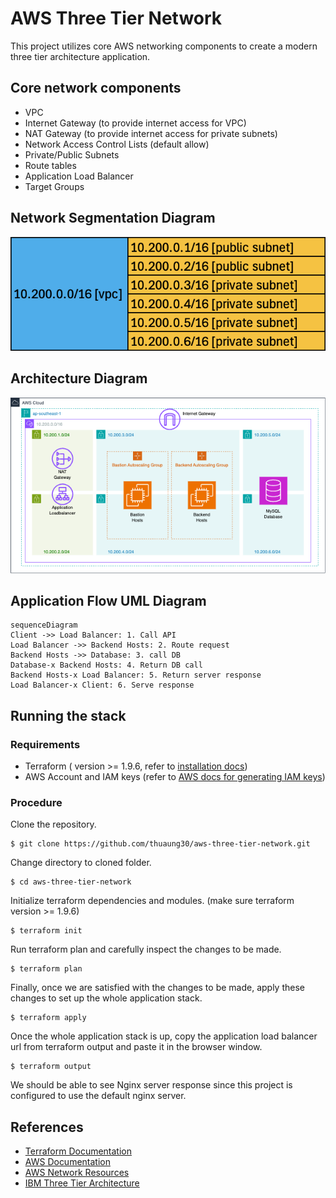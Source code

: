 # AWS Three Tier Network

This project utilizes core AWS networking components to create a modern three tier architecture application.

## Core network components

- VPC
- Internet Gateway (to provide internet access for VPC)
- NAT Gateway (to provide internet access for private subnets)
- Network Access Control Lists (default allow)
- Private/Public Subnets
- Route tables
- Application Load Balancer
- Target Groups

## Network Segmentation Diagram

![network segmentaion](./assets/network-segments.png)


## Architecture Diagram
![architecture diagram](./assets/aws-three-tier-network.png)


## Application Flow UML Diagram

```mermaid
sequenceDiagram
Client ->> Load Balancer: 1. Call API
Load Balancer ->> Backend Hosts: 2. Route request
Backend Hosts ->> Database: 3. call DB
Database-x Backend Hosts: 4. Return DB call
Backend Hosts-x Load Balancer: 5. Return server response
Load Balancer-x Client: 6. Serve response
```

## Running the stack

### Requirements
- Terraform ( version >= 1.9.6, refer to [installation docs](https://developer.hashicorp.com/terraform/install))
- AWS Account and IAM keys (refer to [AWS docs for generating IAM keys](https://docs.aws.amazon.com/IAM/latest/UserGuide/access-keys-admin-managed.html#admin-create-access-key))

###  Procedure

Clone the repository.
```
$ git clone https://github.com/thuaung30/aws-three-tier-network.git
```
Change directory to cloned folder.
```
$ cd aws-three-tier-network
```
Initialize terraform dependencies and modules. (make sure terraform version >= 1.9.6)
```
$ terraform init
```
Run terraform plan and carefully inspect the changes to be made.
```
$ terraform plan
```
Finally, once we are satisfied with the changes to be made, apply these changes to set up the whole application stack.
```
$ terraform apply
```
Once the whole application stack is up, copy the application load balancer url from terraform output and paste it in the browser window.
```
$ terraform output
```
We should be able to see Nginx server response since this project is configured to use the default nginx server.


## References
- [Terraform Documentation](https://developer.hashicorp.com/terraform/docs)
- [AWS Documentation](https://docs.aws.amazon.com/)
- [AWS Network Resources](https://docs.aws.amazon.com/vpc/?icmpid=docs_homepage_featuredsvcs)
- [IBM Three Tier Architecture](https://www.ibm.com/topics/three-tier-architecture)
